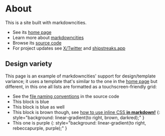 # About

This is a site built with markdowncities.

- See its [home page](index.html)
- Learn more about [markdowncities](https://markdowncities.ftp.sh)
- Browse its [source code](https://github.com/lukal-x/markdowncities)
- For project updates see [X/Twitter](https://x.com/lukal_l) and [shipstreaks.app](https://www.shipstreaks.app/projects/8c8325dc-77c4-4c8a-aa07-07ea271ee0df)

## Design variety

This page is an example of markdowncities' support for design/template variance; it uses a template that's similar to the one in the [home page](index.html) but different, in this one all lists are formatted as a touchscreen-friendly grid:

- See the [file naming conventions](https://github.com/lukal-x/markdowncities/tree/master/sources) in the source code
- This block is blue
- This block is blue as well
- This block is brown though, see [how to use inline CSS **in markdown!**](https://github.com/lukal-x/markdowncities/tree/master/sources/about.md)
{: style="background: linear-gradient(to right, brown, darkred);" }
- This one is purple
{: style="background: linear-gradient(to right, rebeccapurple, purple);" }